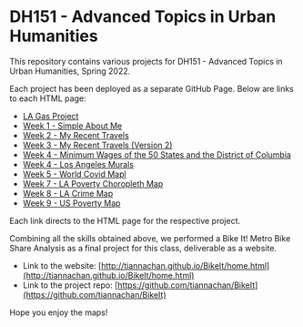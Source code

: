 # DH151 - Advanced Topics in Urban Humanities

This repository contains various projects for DH151 - Advanced Topics in Urban Humanities, Spring 2022. 

Each project has been deployed as a separate GitHub Page. Below are links to each HTML page:

- [LA Gas Project](https://tiannachan.github.io/DH151-Advanced-Topics-in-Urban-Humanities/LAGas/gas.html)
- [Week 1 - Simple About Me](https://tiannachan.github.io/DH151-Advanced-Topics-in-Urban-Humanities/Week1/aboutme.html)
- [Week 2 - My Recent Travels](https://tiannachan.github.io/DH151-Advanced-Topics-in-Urban-Humanities/Week2/index.html)
- [Week 3 - My Recent Travels (Version 2)](https://tiannachan.github.io/DH151-Advanced-Topics-in-Urban-Humanities/Week3/aboutme.html)
- [Week 4 - Minimum Wages of the 50 States and the District of Columbia](https://tiannachan.github.io/DH151-Advanced-Topics-in-Urban-Humanities/Week4/states.html)
- [Week 4 - Los Angeles Murals](https://tiannachan.github.io/DH151-Advanced-Topics-in-Urban-Humanities/Week4/index.html)
- [Week 5 - World Covid Mapl](https://tiannachan.github.io/DH151-Advanced-Topics-in-Urban-Humanities/Week5/index.html)
- [Week 7 - LA Poverty Choropleth Map](https://tiannachan.github.io/DH151-Advanced-Topics-in-Urban-Humanities/Week7/assignment.html)
- [Week 8 - LA Crime Map](https://tiannachan.github.io/DH151-Advanced-Topics-in-Urban-Humanities/Week8/index.html)
- [Week 9 - US Poverty Map](https://tiannachan.github.io/DH151-Advanced-Topics-in-Urban-Humanities/Week9/index.html)

Each link directs to the HTML page for the respective project.

Combining all the skills obtained above, we performed a Bike It! Metro Bike Share Analysis as a final project for this class, deliverable as a website.

- Link to the website: [http://tiannachan.github.io/BikeIt/home.html](http://tiannachan.github.io/BikeIt/home.html)
- Link to the project repo: [https://github.com/tiannachan/BikeIt](https://github.com/tiannachan/BikeIt)

Hope you enjoy the maps!
